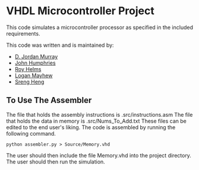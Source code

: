 # VHDL Microcontroller Project

This code simulates a microcontroller processor as specified in the included requirements.

This code was written and is maintained by:
* [D. Jordan Murray](https://github.com/fueledbyjordan)
* [John Humphries](https://github.com/jhumph30)
* [Roy Helms](https://github.com/rmh10)
* [Logan Mayhew](https://github.com/Axelian)
* [Sreng Heng](https://github.com/sreng8)

## To Use The Assembler
The file that holds the assembly instructions is .src/instructions.asm
The file that holds the data in memory is .src/Nums_To_Add.txt
These files can be edited to the end user's liking.  The code is assembled by running the following command.

```shell
python assembler.py > Source/Memory.vhd 
```

The user should then include the file Memory.vhd into the project directory.  The user should then run the simulation.

